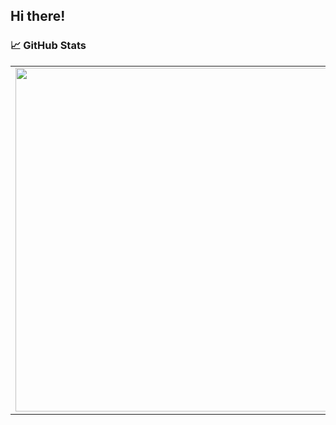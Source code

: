 ## Hi there! 

### 📈 GitHub Stats
<p align="center">
  <table>
  <tr>
      <td><img width="550px" align="center" src="https://github-readme-stats.vercel.app/api?username=konarparti&hide_border=true&count_private=true&include_all_commits=true&layout=compact&show_icons=true&theme=cobalt&icon_color=5194f0&bg_color=0d1117&locale=ru" /></td>  
  <td><img width="550px" src="https://github-readme-stats.vercel.app/api/top-langs/?username=konarparti&layout=demo&hide_border=true&theme=dark&icon_color=5194f0&bg_color=0d1117" /></td>
    </tr>   
</table>
</p>
